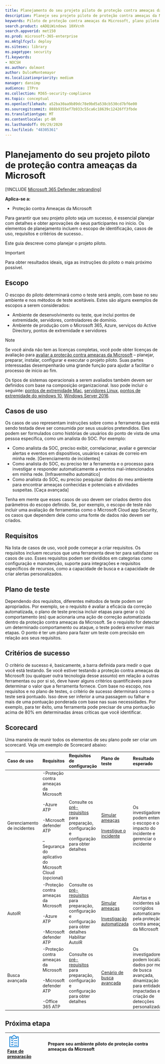 ```yaml
---
title: Planejamento do seu projeto piloto de proteção contra ameaças da Microsoft
description: Planeje seu projeto piloto de proteção contra ameaças da Microsoft com os interessados para gerenciar as expectativas e garantir o resultado bem-sucedido.
keywords: Piloto de proteção contra ameaças da Microsoft, plano piloto de proteção contra ameaças da Microsoft, avaliar a proteção contra ameaças da Microsoft em produção, projeto piloto de proteção contra ameaças da Microsoft, segurança na CyberSource, ameaça persistente avançada, segurança corporativa, dispositivos, dispositivo, identidade, usuários, dados, aplicativos, incidentes, investigação e correção automatizadas, caça avançada
search.product: eADQiWindows 10XVcnh
search.appverid: met150
ms.prod: microsoft-365-enterprise
ms.mktglfcycl: deploy
ms.sitesec: library
ms.pagetype: security
f1.keywords:
- NOCSH
ms.author: dolmont
author: DulceMontemayor
ms.localizationpriority: medium
manager: dansimp
audience: ITPro
ms.collection: M365-security-compliance
ms.topic: conceptual
ms.openlocfilehash: a52ba30aa9b89dc78e9bd5a538cb530cd7bf6e00
ms.sourcegitcommit: 888b9355ef7b933c55ca6c18639c12426ff3fbde
ms.translationtype: MT
ms.contentlocale: pt-BR
ms.lasthandoff: 09/29/2020
ms.locfileid: "48305361"
---
```

# <a name="planning-your-pilot-microsoft-threat-protection-project"></a>Planejamento do seu projeto piloto de proteção contra ameaças da Microsoft 

[!INCLUDE [Microsoft 365 Defender rebranding](../includes/microsoft-defender.md)]


**Aplica-se a:**
- Proteção contra Ameaças da Microsoft

Para garantir que seu projeto piloto seja um sucesso, é essencial planejar com detalhes e obter aprovações de seus participantes no início. Os elementos de planejamento incluem o escopo de identificação, casos de uso, requisitos e critérios de sucesso.. 

Este guia descreve como planejar o projeto piloto. 

>[!IMPORTANT]
>Para obter resultados ideais, siga as instruções do piloto o mais próximo possível.


## <a name="scope"></a>Escopo

O escopo do piloto determinará como o teste será amplo, com base no seu ambiente e nos métodos de teste aceitáveis. Estes são alguns exemplos de escopos a serem considerados:
- Ambiente de desenvolvimento ou teste, que inclui pontos de extremidade, servidores, controladores de domínio.
- Ambiente de produção com o Microsoft 365, Azure, serviços do Active Directory, pontos de extremidade e servidores

>[!NOTE]
>Se você ainda não tem as licenças completas, você pode obter licenças de avaliação para [avaliar a proteção contra ameaças da Microsoft](https://aka.ms/mtp-trial-lab) – planejar, preparar, instalar, configurar e executar o projeto piloto. Suas partes interessadas desempenharão uma grande função para ajudar a facilitar o processo de início ao fim.

Os tipos de sistemas operacionais a serem avaliados também devem ser definidos com base na composição organizacional. Isso pode incluir o seguinte: [pontos de extremidade Mac](https://docs.microsoft.com/windows/security/threat-protection/microsoft-defender-atp/microsoft-defender-atp-mac#system-requirements), [servidores Linux](https://docs.microsoft.com/windows/security/threat-protection/microsoft-defender-atp/microsoft-defender-atp-linux#system-requirements), [pontos de extremidade do windows 10](https://docs.microsoft.com/windows/security/threat-protection/microsoft-defender-atp/minimum-requirements#supported-windows-versions), [Windows Server 2016](https://docs.microsoft.com/windows/security/threat-protection/microsoft-defender-atp/minimum-requirements#supported-windows-versions).

## <a name="use-cases"></a>Casos de uso

Os casos de uso representam instruções sobre como a ferramenta que está sendo testada deve ser consumida por seus usuários pretendidos. Eles podem ser formulados como histórias de usuários do ponto de vista de uma pessoa específica, como um analista do SOC. Por exemplo:
- Como analista da SOC, preciso exibir, correlacionar, avaliar e gerenciar alertas e eventos em dispositivos, usuários e caixas de correio em minha rede. [Gerenciamento de incidentes]
- Como analista do SOC, eu preciso ter a ferramenta e o processo para investigar e responder automaticamente a eventos mal-intencionados em minha rede. [Infravermelho automático]
- Como analista do SOC, eu preciso pesquisar dados do meu ambiente para encontrar ameaças conhecidas e potenciais e atividades suspeitas. [Caça avançada]

Tenha em mente que esses casos de uso devem ser criados dentro dos parâmetros do escopo definido. Se, por exemplo, o escopo de teste não incluir uma avaliação de ferramentas como o Microsoft Cloud app Security, os casos que dependem dele como uma fonte de dados não devem ser criados.

## <a name="requirements"></a>Requisitos

Na lista de casos de uso, você pode começar a criar requisitos. Os requisitos incluem recursos que uma ferramenta deve ter para satisfazer os casos de uso. Esses requisitos podem ser divididos em categorias como configuração e manutenção, suporte para integrações e requisitos específicos de recursos, como a capacidade de busca e a capacidade de criar alertas personalizados.

## <a name="test-plan"></a>Plano de teste

Dependendo dos requisitos, diferentes métodos de teste podem ser apropriados. Por exemplo, se o requisito é avaliar a eficácia da correção automatizada, o plano de teste precisa incluir etapas para gerar o (s) comportamento (es) que acionaria uma ação de correção automatizada dentro da proteção contra ameaças da Microsoft. Se o requisito for detectar um determinado comportamento ou ataque, o teste poderá envolver mais etapas. O ponto é ter um plano para fazer um teste com precisão em relação aos seus requisitos.

## <a name="success-criteria"></a>Critérios de sucesso

O critério de sucesso é, basicamente, a barra definida para medir o que você está testando. Se você estiver testando a proteção contra ameaças da Microsoft (ou qualquer outra tecnologia desse assunto) em relação a outras ferramentas ou por si só, deve haver alguns critérios quantificáveis para determinar o valor que a ferramenta fornece. Com base no escopo, nos requisitos e no plano de testes, o critério de sucesso determinará como o teste será pontuado. Isso deve ser inferior a uma passagem ou falhar e mais de uma pontuação ponderada com base nas suas necessidades. Por exemplo, para ter êxito, uma ferramenta pode precisar de uma pontuação acima de 80% em determinadas áreas críticas que você identificar.

## <a name="scorecard"></a>Scorecard

Uma maneira de reunir todos os elementos de seu plano pode ser criar um scorecard. Veja um exemplo de Scorecard abaixo:

|**Caso de uso**|**Requisitos**|**Requisitos de configuração**|**Plano de teste**|**Resultado esperado**|**Status do teste**|**Pontuação**|**Anotações**|
|:-------|:-------|:-------|:-------|:-------|:-------|:-------|:-------|
|Gerenciamento de incidentes|-Proteção contra ameaças da Microsoft </br></br>-Azure ATP </br></br>-Microsoft defender ATP </br></br>– Segurança do aplicativo do Microsoft Cloud (opcional)|Consulte os [pré-requisitos](https://aka.ms/mtp-trial-lab) para preparação, configuração e configuração para obter detalhes |[Simular ameaças](mtp-pilot-simulate.md) <br></br>[Investigue o incidente](https://docs.microsoft.com/microsoft-365/security/mtp/mtp-pilot-simulate#investigate-an-incident) |Os investigadores podem entender o escopo e o impacto do incidente e gerenciar o incidente||||
|AutoIR|-Proteção contra ameaças da Microsoft </br></br>-Azure ATP </br></br>-Microsoft defender ATP |Consulte os [pré-requisitos](https://aka.ms/mtp-trial-lab) para preparação, configuração e configuração para obter detalhes <br>Habilitar AutoIR  |[Simular ameaças](mtp-pilot-simulate.md) <br></br>[Investigação automatizada](https://docs.microsoft.com/microsoft-365/security/mtp/mtp-pilot-simulate.md#automated-investigation-and-remediation) |Alertas e incidentes são corrigidos automaticamente pela proteção contra ameaças da Microsoft||||
|Busca avançada|-Proteção contra ameaças da Microsoft </br></br>-Microsoft defender ATP </br></br>-Office 365 ATP   |Consulte os [pré-requisitos](https://aka.ms/mtp-trial-lab) para preparação, configuração e configuração para obter detalhes|[Cenário de busca avançada](https://docs.microsoft.com/microsoft-365/security/mtp/mtp-pilot-simulate.md#advanced-hunting-scenario) |Os investigadores podem localizar dados por meio de busca avançada, dinamização para entidades impactadas e criação de detecções personalizadas||||



## <a name="next-step"></a>Próxima etapa
|![Fase de preparação](../../media/prepare.png) <br>[Fase de preparação](prepare-mtpeval.md) | Prepare seu ambiente piloto de proteção contra ameaças da Microsoft
|:-------|:-----|
